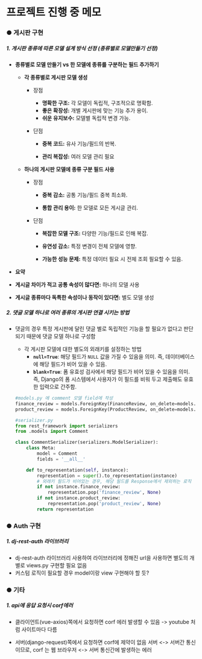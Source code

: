 # 프로젝트 진행 중 메모

### ● 게시판 구현

##### 1. 게시판 종류에 따른 모델 설계 방식 선정 (종류별로 모델만들기 선정)

- **종류별로 모델 만들기 vs 한 모델에 종류를 구분하는 필드 추가하기**

  - **각 종류별로 게시판 모델 생성**

    - 장점
      - **명확한 구조:** 각 모델이 독립적, 구조적으로 명확함.
      - **좋은 확장성:** 개별 게시판에 맞는 기능 추가 용이.
      - **쉬운 유지보수:** 모델별 독립적 변경 가능.

    - 단점

      - **중복 코드:** 유사 기능/필드의 반복.

      - **관리 복잡성:** 여러 모델 관리 필요

  - **하나의 게시판 모델에 종류 구분 필드 사용**

    - 장점

      - **중복 감소:** 공통 기능/필드 중복 최소화.

      - **통합 관리 용이:** 한 모델로 모든 게시글 관리.

    - 단점

      - **복잡한 모델 구조:** 다양한 기능/필드로 인해 복잡.

      - **유연성 감소:** 특정 변경이 전체 모델에 영향.

      - **가능한 성능 문제:** 특정 데이터 필요 시 전체 조회 필요할 수 있음.

- **요약**
- **게시글 차이가 적고 공통 속성이 많다면:** 하나의 모델 사용
  
- **게시글 종류마다 독특한 속성이나 동작이 있다면:** 별도 모델 생성

##### 2. 댓글 모델 하나로 여러 종류의 게시판 연결 시키는 방법

- 댓글의 경우 특정 게시판에 달린 댓글 별로 독립적인 기능을 할 필요가 없다고 판단되기 때문에 댓글 모델 하나로 구성함

  - 각 게시판 모델에 대한 별도의 외래키를 설정하는 방법
    - **`null=True`**: 해당 필드가 `NULL` 값을 가질 수 있음을 의미. 즉, 데이터베이스에 해당 필드가 비어 있을 수 있음.
    - **`blank=True`**: 폼 유효성 검사에서 해당 필드가 비어 있을 수 있음을 의미. 즉, Django의 폼 시스템에서 사용자가 이 필드를 비워 두고 제출해도 유효한 입력으로 간주함.
  
  ```python
  #models.py 에 comment 모델 field에 작성
  finance_review = models.ForeignKey(FinanceReview, on_delete=models.CASCADE, null=True, blank=True)
  product_review = models.ForeignKey(ProductReview, on_delete=models.CASCADE, null=True, blank=True)
  
  #serializer.py
  from rest_framework import serializers
  from .models import Comment
  
  class CommentSerializer(serializers.ModelSerializer):
      class Meta:
          model = Comment
          fields = '__all__'
  
      def to_representation(self, instance):
          representation = super().to_representation(instance)
          # 외래키 필드가 비어있는 경우, 해당 필드를 Response에서 제외하는 로직
          if not instance.finance_review:
              representation.pop('finance_review', None)
          if not instance.product_review:
              representation.pop('product_review', None)
          return representation
  ```
  
  

### ● Auth 구현

##### 1. dj-rest-auth 라이브러리

- dj-rest-auth 라이브러리 사용하여 라이브러리에 정해진 url을 사용하면 별도의 개별로 views.py 구현할 필요 없음
- 커스텀 로직이 필요할 경우 model이랑 view 구현해야 할 듯?



### ● 기타

##### 1. api에 응답 요청시 corf에러

- 클라이언트(vue-axios)쪽에서 요청하면 corf 에러 발생할 수 있음 -> youtube 처럼 사이트마다 다름

- 서버(django-request)쪽에서 요청하면 corf에 제약이 없음 서버 <-> 서버간 통신이므로, corf 는 웹 브라우저 <-> 서버 통신간에 발생하는 에러